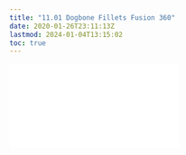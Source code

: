 ```yaml
---
title: "11.01 Dogbone Fillets Fusion 360"
date: 2020-01-26T23:11:13Z
lastmod: 2024-01-04T13:15:02
toc: true
---
```


![Link to included file content](../../../../digital-fabrication/cnc/dogbone-fillets-fusion-360.md)
